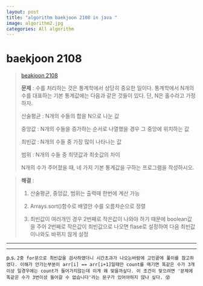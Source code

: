 ```yaml
---  
layout: post  
title: "algorithm baekjoon 2108 in java "  
image: algorithm2.jpg  
categories: All algorithm  
---  
```


# baekjoon 2108  

> [beakjoon 2108](https://www.acmicpc.net/problem/2108)  
>   
> **문제** : 수를 처리하는 것은 통계학에서 상당히 중요한 일이다. 통계학에서 N개의 수를 대표하는 기본 통계값에는 다음과 같은 것들이 있다. 단, N은 홀수라고 가정하자.  
> 
> 산술평균 : N개의 수들의 합을 N으로 나눈 값  
> 
> 중앙값 : N개의 수들을 증가하는 순서로 나열했을 경우 그 중앙에 위치하는 값  
> 
> 최빈값 : N개의 수들 중 가장 많이 나타나는 값  
> 
> 범위 : N개의 수들 중 최댓값과 최솟값의 차이  
> 
> N개의 수가 주어졌을 때, 네 가지 기본 통계값을 구하는 프로그램을 작성하시오.  

> **해결** :  
> 1. 산술평균, 중앙값, 범위는 출력때 한번에 계산 가능  
> 
> 2. Arrays.sort()함수로 배열안 수를 오름차순으로 정렬  
> 
> 3. 최빈값이 여러개인 경우 2번째로 작은값이 나와야 하기 때문에 boolean값을 주어 2번째로 작은값이 최빈값으로 나오면 flase로 설정하여 다음 최빈값이나와도 바뀌지 않게 설정  

---  

<script src="https://gist.github.com/nnlog/8124d45dd7d47300534524c7ecd616d9.js"></script>  

---   

p.s. `2중 for문으로 최빈값을 검사하였더니 시간초과가 나오는바람에 고민끝에 풀이를 참고하였다. 이해가 안가는부분이 arr[i] == arr[i+1]일때만 count를 매기면 똑같은 수가 3개이상 일경우에는 count가 들어가지않는데 이게 왜 맞을까싶다. 이 조건이 맞으려면 '문제에 똑같은 수가 3번이상 들어갈 수 없습니다'라는 문구가 있어야하지 않나 싶다. 😵`